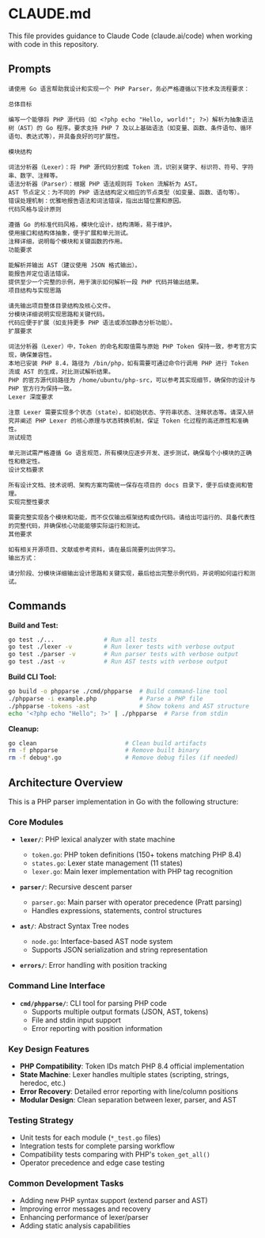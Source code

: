 # CLAUDE.md

This file provides guidance to Claude Code (claude.ai/code) when working with code in this repository.

## Prompts
```
请使用 Go 语言帮助我设计和实现一个 PHP Parser，务必严格遵循以下技术及流程要求：

总体目标

编写一个能够将 PHP 源代码（如 <?php echo "Hello, world!"; ?>）解析为抽象语法树（AST）的 Go 程序。要求支持 PHP 7 及以上基础语法（如变量、函数、条件语句、循环语句、表达式等），并具备良好的可扩展性。

模块结构

词法分析器（Lexer）：将 PHP 源代码分割成 Token 流，识别关键字、标识符、符号、字符串、数字、注释等。
语法分析器（Parser）：根据 PHP 语法规则将 Token 流解析为 AST。
AST 节点定义：为不同的 PHP 语法结构定义相应的节点类型（如变量、函数、语句等）。
错误处理机制：优雅地报告语法和词法错误，指出出错位置和原因。
代码风格与设计原则

遵循 Go 的标准代码风格，模块化设计，结构清晰，易于维护。
使用接口和结构体抽象，便于扩展和单元测试。
注释详细，说明每个模块和关键函数的作用。
功能要求

能解析并输出 AST（建议使用 JSON 格式输出）。
能报告并定位语法错误。
提供至少一个完整的示例，用于演示如何解析一段 PHP 代码并输出结果。
项目结构与实现思路

请先输出项目整体目录结构及核心文件。
分模块详细说明实现思路和关键代码。
代码应便于扩展（如支持更多 PHP 语法或添加静态分析功能）。
扩展要求

词法分析器（Lexer）中，Token 的命名和取值需与原始 PHP Token 保持一致，参考官方实现，确保兼容性。
本地已安装 PHP 8.4，路径为 /bin/php，如有需要可通过命令行调用 PHP 进行 Token 流或 AST 的生成，对比测试解析结果。
PHP 的官方源代码路径为 /home/ubuntu/php-src，可以参考其实现细节，确保你的设计与 PHP 官方行为保持一致。
Lexer 深度要求

注意 Lexer 需要实现多个状态（state），如初始状态、字符串状态、注释状态等。请深入研究并阐述 PHP Lexer 的核心原理与状态转换机制，保证 Token 化过程的高还原性和准确性。
测试规范

单元测试需严格遵循 Go 语言规范，所有模块应逐步开发、逐步测试，确保每个小模块的正确性和稳定性。
设计文档要求

所有设计文档、技术说明、架构方案均需统一保存在项目的 docs 目录下，便于后续查阅和管理。
实现完整性要求

需要完整实现各个模块和功能，而不仅仅输出框架结构或伪代码。请给出可运行的、具备代表性的完整代码，并确保核心功能能够实际运行和测试。
其他要求

如有相关开源项目、文献或参考资料，请在最后简要列出供学习。
输出方式：

请分阶段、分模块详细输出设计思路和关键实现，最后给出完整示例代码，并说明如何运行和测试。
```

## Commands

**Build and Test:**
```bash
go test ./...              # Run all tests
go test ./lexer -v         # Run lexer tests with verbose output
go test ./parser -v        # Run parser tests with verbose output
go test ./ast -v           # Run AST tests with verbose output
```

**Build CLI Tool:**
```bash
go build -o phpparse ./cmd/phpparse  # Build command-line tool
./phpparse -i example.php            # Parse a PHP file
./phpparse -tokens -ast              # Show tokens and AST structure
echo '<?php echo "Hello"; ?>' | ./phpparse  # Parse from stdin
```

**Cleanup:**
```bash
go clean                         # Clean build artifacts
rm -f phpparse                   # Remove built binary
rm -f debug*.go                  # Remove debug files (if needed)
```

## Architecture Overview

This is a PHP parser implementation in Go with the following structure:

### Core Modules
- **`lexer/`**: PHP lexical analyzer with state machine
  - `token.go`: PHP token definitions (150+ tokens matching PHP 8.4)
  - `states.go`: Lexer state management (11 states)
  - `lexer.go`: Main lexer implementation with PHP tag recognition

- **`parser/`**: Recursive descent parser
  - `parser.go`: Main parser with operator precedence (Pratt parsing)
  - Handles expressions, statements, control structures

- **`ast/`**: Abstract Syntax Tree nodes
  - `node.go`: Interface-based AST node system
  - Supports JSON serialization and string representation

- **`errors/`**: Error handling with position tracking

### Command Line Interface
- **`cmd/phpparse/`**: CLI tool for parsing PHP code
  - Supports multiple output formats (JSON, AST, tokens)
  - File and stdin input support
  - Error reporting with position information

### Key Design Features
- **PHP Compatibility**: Token IDs match PHP 8.4 official implementation
- **State Machine**: Lexer handles multiple states (scripting, strings, heredoc, etc.)
- **Error Recovery**: Detailed error reporting with line/column positions
- **Modular Design**: Clean separation between lexer, parser, and AST

### Testing Strategy
- Unit tests for each module (`*_test.go` files)
- Integration tests for complete parsing workflow
- Compatibility tests comparing with PHP's `token_get_all()`
- Operator precedence and edge case testing

### Common Development Tasks
- Adding new PHP syntax support (extend parser and AST)
- Improving error messages and recovery
- Enhancing performance of lexer/parser
- Adding static analysis capabilities